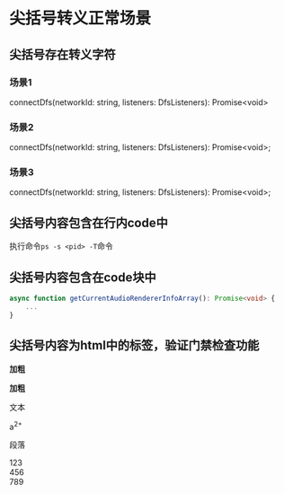# 尖括号转义正常场景

## 尖括号存在转义字符

### 场景1

connectDfs(networkId: string, listeners: DfsListeners): Promise&lt;void&gt;

### 场景2

connectDfs(networkId: string, listeners: DfsListeners): Promise\<void>\;

### 场景3

connectDfs(networkId: string, listeners: DfsListeners): Promise\<void>;

## 尖括号内容包含在行内code中

执行命令`ps -s <pid> -T`命令 

## 尖括号内容包含在code块中

```ts
async function getCurrentAudioRendererInfoArray(): Promise<void> {
    ...
}
```

## 尖括号内容为html中的标签，验证门禁检查功能

<strong>加粗</strong>

<b>加粗</b>

<text>文本</text>

a<sup>2+</sup>

<p>段落</p>

123<br>456<br/>789
